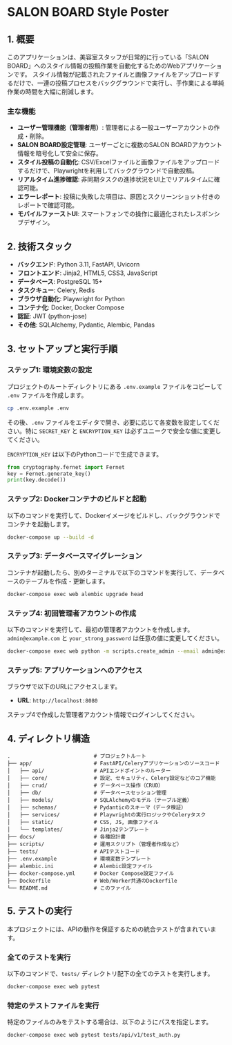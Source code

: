# SALON BOARD Style Poster

## 1. 概要

このアプリケーションは、美容室スタッフが日常的に行っている「SALON BOARD」へのスタイル情報の投稿作業を自動化するためのWebアプリケーションです。
スタイル情報が記載されたファイルと画像ファイルをアップロードするだけで、一連の投稿プロセスをバックグラウンドで実行し、手作業による単純作業の時間を大幅に削減します。

### 主な機能

- **ユーザー管理機能（管理者用）**: 管理者による一般ユーザーアカウントの作成・削除。
- **SALON BOARD設定管理**: ユーザーごとに複数のSALON BOARDアカウント情報を暗号化して安全に保存。
- **スタイル投稿の自動化**: CSV/Excelファイルと画像ファイルをアップロードするだけで、Playwrightを利用してバックグラウンドで自動投稿。
- **リアルタイム進捗確認**: 非同期タスクの進捗状況をUI上でリアルタイムに確認可能。
- **エラーレポート**: 投稿に失敗した項目は、原因とスクリーンショット付きのレポートで確認可能。
- **モバイルファーストUI**: スマートフォンでの操作に最適化されたレスポンシブデザイン。

## 2. 技術スタック

- **バックエンド**: Python 3.11, FastAPI, Uvicorn
- **フロントエンド**: Jinja2, HTML5, CSS3, JavaScript
- **データベース**: PostgreSQL 15+
- **タスクキュー**: Celery, Redis
- **ブラウザ自動化**: Playwright for Python
- **コンテナ化**: Docker, Docker Compose
- **認証**: JWT (python-jose)
- **その他**: SQLAlchemy, Pydantic, Alembic, Pandas

## 3. セットアップと実行手順

### ステップ1: 環境変数の設定

プロジェクトのルートディレクトリにある `.env.example` ファイルをコピーして `.env` ファイルを作成します。

```bash
cp .env.example .env
```

その後、`.env` ファイルをエディタで開き、必要に応じて各変数を設定してください。特に `SECRET_KEY` と `ENCRYPTION_KEY` は必ずユニークで安全な値に変更してください。

`ENCRYPTION_KEY` は以下のPythonコードで生成できます。
```python
from cryptography.fernet import Fernet
key = Fernet.generate_key()
print(key.decode())
```

### ステップ2: Dockerコンテナのビルドと起動

以下のコマンドを実行して、Dockerイメージをビルドし、バックグラウンドでコンテナを起動します。

```bash
docker-compose up --build -d
```

### ステップ3: データベースマイグレーション

コンテナが起動したら、別のターミナルで以下のコマンドを実行して、データベースのテーブルを作成・更新します。

```bash
docker-compose exec web alembic upgrade head
```

### ステップ4: 初回管理者アカウントの作成

以下のコマンドを実行して、最初の管理者アカウントを作成します。`admin@example.com` と `your_strong_password` は任意の値に変更してください。

```bash
docker-compose exec web python -m scripts.create_admin --email admin@example.com --password your_strong_password
```

### ステップ5: アプリケーションへのアクセス

ブラウザで以下のURLにアクセスします。

- **URL**: `http://localhost:8080`

ステップ4で作成した管理者アカウント情報でログインしてください。

## 4. ディレクトリ構造

```
.                           # プロジェクトルート
├── app/                    # FastAPI/Celeryアプリケーションのソースコード
│   ├── api/                # APIエンドポイントのルーター
│   ├── core/               # 設定、セキュリティ、Celery設定などのコア機能
│   ├── crud/               # データベース操作（CRUD）
│   ├── db/                 # データベースセッション管理
│   ├── models/             # SQLAlchemyのモデル（テーブル定義）
│   ├── schemas/            # Pydanticのスキーマ（データ検証）
│   ├── services/           # Playwrightの実行ロジックやCeleryタスク
│   ├── static/             # CSS, JS, 画像ファイル
│   └── templates/          # Jinja2テンプレート
├── docs/                   # 各種設計書
├── scripts/                # 運用スクリプト（管理者作成など）
├── tests/                  # APIテストコード
├── .env.example            # 環境変数テンプレート
├── alembic.ini             # Alembic設定ファイル
├── docker-compose.yml      # Docker Compose設定ファイル
├── Dockerfile              # Web/Worker共通のDockerfile
└── README.md               # このファイル
```

## 5. テストの実行

本プロジェクトには、APIの動作を保証するための統合テストが含まれています。

### 全てのテストを実行

以下のコマンドで、`tests/` ディレクトリ配下の全てのテストを実行します。

```bash
docker-compose exec web pytest
```

### 特定のテストファイルを実行

特定のファイルのみをテストする場合は、以下のようにパスを指定します。

```bash
docker-compose exec web pytest tests/api/v1/test_auth.py
```